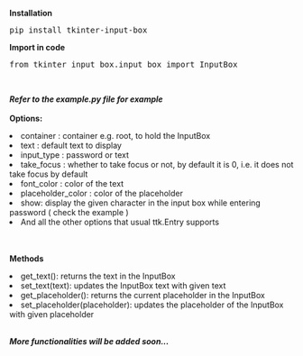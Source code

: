 **Installation**<br>
<pre>pip install tkinter-input-box</pre>
**Import in code<br>**
<pre>from tkinter_input_box.input_box import InputBox</pre><br>

**_Refer to the example.py file for example<br>_**
<br>
**Options:**
<li>container : container e.g. root, to hold the InputBox</li>
<li>text : default text to display</li>
<li>input_type : password or text</li>
<li>take_focus : whether to take focus or not, by default it is 0, i.e. it does not take focus by default</li>
<li>font_color : color of the text</li>
<li>placeholder_color : color of the placeholder</li>
<li>show: display the given character in the input box while entering password ( check the example )</li>
<li> And all the other options that usual ttk.Entry supports </li>

**<br><br>Methods**
<li>get_text(): returns the text in the InputBox</li>
<li>set_text(text): updates the InputBox text with given text</li>
<li>get_placeholder(): returns the current placeholder in the InputBox</li>
<li>set_placeholder(placeholder): updates the placeholder of the InputBox with given placeholder</li>

**_<br>More functionalities will be added soon..._**